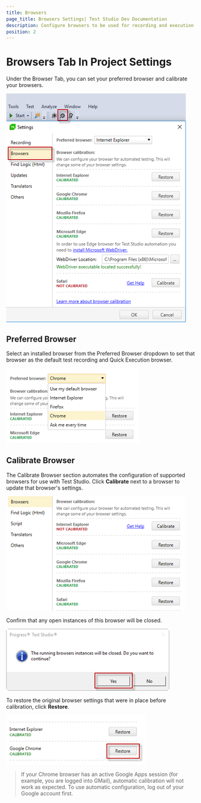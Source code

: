 ```yaml
---
title: Browsers
page_title: Browsers Settings| Test Studio Dev Documentation
description: Configure browsers to be used for recording and execution with Test Studio Dev. 
position: 2
---
```

# Browsers Tab In Project Settings

Under the Browser Tab, you can set your preferred browser and calibrate your browsers. 

![Browsers][1]

## Preferred Browser

Select an installed browser from the Preferred Browser dropdown to set that browser as the default test recording and Quick Execution browser.

![Preferred Browser][2]

## Calibrate Browser

The Calibrate Browser section automates the configuration of supported browsers for use with Test Studio. Click **Calibrate** next to a browser to update that browser's settings.

![Calibrate][3]

Confirm that any open instances of this browser will be closed.

![Confirm][4]

To restore the original browser settings that were in place before calibration, click **Restore**.

![Restore][5]

> If your Chrome browser has an active Google Apps session (for example, you are logged into GMail), automatic calibration will not work as expected. To use automatic configuration, log out of your Google account first.

[1]: images/browsers/fig1.png
[2]: images/browsers/fig2.png
[3]: images/browsers/fig3.png
[4]: images/browsers/fig4.png
[5]: images/browsers/fig5.png
